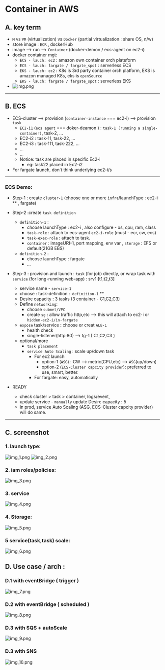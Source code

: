 # Container in AWS
## A. key term
- `M` vs `VM` (virtualization) vs `Docker` (partial virtualization : share OS, n/w)
- store image : `ECR` , dockerHub
- image --> run --> `Container` (docker-demon / ecs-agent on ec2-i)
- docker container mgt:
  - `ECS - lauch: ec2` : amazon own container orch plateform
  - `ECS - lauch: fargate / fargate_spot` : serverless ECS
  - `EKS - lauch: ec2` : K8s is 3rd party container orch platform, EKS is amazon managed K8s, eks is `openSource`
  - `EKS - lauch: fargate / fargate_spot` : serverless EKS
- ![img.png](../99_img/compute/ecs/img.png)
---

## B. ECS 
- ECS-cluster --> provision (`container-instance` === ec2-i) --> provision `task`
  - `EC2-i1` (`ecs agent` === doker-deamon ) : `task-1 (running a single-container)`, task-2, ...
  - EC2-i2 : task-11, task-22, ...
  - EC2-i3 : task-111, task-222, ...
  - ...
  - ...
  - Notice: task are placed in specific Ec2-i
    - eg: task22 placed in Ec2-i2
- For fargate launch, don't think underlying ec2-i/s
---
### ECS Demo:
  - Step-1 : create `cluster-1` (choose one or more `infra`/launchType : ec2-i ** , fargate)
  - Step-2 :create `task definition`
    - `definition-1` :
      - choose launchType : ec2-i , also configure - os, cpu, ram, class
      - `task-role` : attach to ecs-agent `ec2-i-role` (must - ecr, cw, ecs)
      - `task-exec-role` : attach to task.
      - `container` : imageURI-1, port mapping,  env var , `storage` : EFS or default(21GB EBS)
    - `definition-2` : 
      - choose launchType : fargate
      - ...
      
  - Step-3 : provision and launch : `task` (for job) directly,  or wrap task with `service` (for long-running web-app) : srv1:[t1,t2,t3]
    - service name - `service-1`
    - choose :  task-definition :` definition-1` **
    - Desire capacity : 3 tasks (3 container - C1,C2,C3)
    - Define `networking`:
      - choose `subnet/VPC`
      - create `sg` : allow traffic http,etc --> this will attach to ec2-i or `hidden-ec2-i/in-fargate`
    - `expose` task/service : choose or creat `ALB-1`
      - health check 
      - single-listener(http:80)  --> tg-1 ( C1,C2,C3 )
    - optional/more
      - `task placement`
      - `service Auto Scaling` : scale up/down task 
        - For ec2 launch
          - option-1 (`ASG`) : CW --> metric(CPU,etc) --> `ASG`(up/down)
          - option-2 (`ECS-Cluster capcity provider`): preferred to use, smart, better.
        - For fargate: easy, automatically
      
  - READY
    - check cluster > task > container, logs/event,
    - update service - `manually` update Desire capacity : 5
    - in prod, service Auto Scaling (ASG, ECS-Cluster capcity provider) will do same.

---      
## C. screenshot
### 1. launch type:
![img_1.png](../99_img/compute/ecs/img_1.png) 
![img_2.png](../99_img/compute/ecs/img_2.png)
### 2. iam roles/policies:
![img_3.png](../99_img/compute/ecs/img_3.png)
### 3. service
![img_4.png](../99_img/compute/ecs/img_4.png)
### 4. Storage:
![img_5.png](../99_img/compute/ecs/img_5.png)
### 5 service(task,task) scale:
![img_6.png](../99_img/compute/ecs/img_6.png)
 
## D. Use case / arch :
### D.1 with eventBridge ( trigger )
![img_7.png](../99_img/compute/ecs/img_7.png)
### D.2 with eventBridge ( scheduled )
![img_8.png](../99_img/compute/ecs/img_8.png)
### D.3 with SQS + autoScale
![img_9.png](../99_img/compute/ecs/img_9.png)
### D.3 with SNS
![img_10.png](../99_img/compute/ecs/img_10.png)

